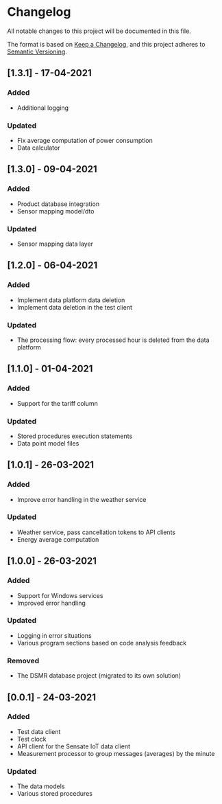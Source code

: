 # Changelog
All notable changes to this project will be documented in this file.

The format is based on [Keep a Changelog](https://keepachangelog.com/en/1.0.0/),
and this project adheres to [Semantic Versioning](https://semver.org/spec/v2.0.0.html).

## [1.3.1] - 17-04-2021
### Added
- Additional logging

### Updated
- Fix average computation of power consumption
- Data calculator

## [1.3.0] - 09-04-2021
### Added
- Product database integration
- Sensor mapping model/dto

### Updated
- Sensor mapping data layer

## [1.2.0] - 06-04-2021
### Added
- Implement data platform data deletion
- Implement data deletion in the test client

### Updated
- The processing flow: every processed hour is deleted from the data platform

## [1.1.0] - 01-04-2021
### Added
- Support for the tariff column

### Updated
- Stored procedures execution statements
- Data point model files

## [1.0.1] - 26-03-2021
### Added
- Improve error handling in the weather service

### Updated
- Weather service, pass cancellation tokens to API clients
- Energy average computation

## [1.0.0] - 26-03-2021
### Added
- Support for Windows services
- Improved error handling

### Updated
- Logging in error situations
- Various program sections based on code analysis feedback

### Removed
- The DSMR database project (migrated to its own solution)

## [0.0.1] - 24-03-2021
### Added
- Test data client
- Test clock
- API client for the Sensate IoT data client
- Measurement processor to group messages (averages) by the minute

### Updated
- The data models
- Various stored procedures
